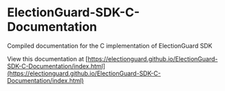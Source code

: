 # ElectionGuard-SDK-C-Documentation
Compiled documentation for the C implementation of ElectionGuard SDK

View this documentation at [https://electionguard.github.io/ElectionGuard-SDK-C-Documentation/index.html](https://electionguard.github.io/ElectionGuard-SDK-C-Documentation/index.html)
